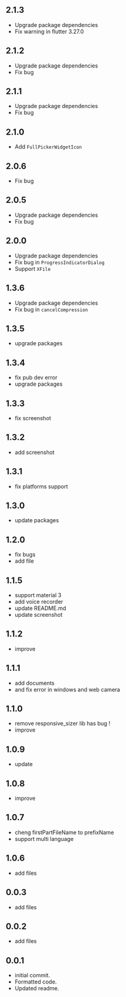 ## 2.1.3

* Upgrade package dependencies
* Fix warning in flutter 3.27.0

## 2.1.2

* Upgrade package dependencies
* Fix bug

## 2.1.1

* Upgrade package dependencies
* Fix bug

## 2.1.0

* Add `FullPickerWidgetIcon`

## 2.0.6

* Fix bug

## 2.0.5

* Upgrade package dependencies
* Fix bug

## 2.0.0

* Upgrade package dependencies
* Fix bug in `ProgressIndicatorDialog`
* Support `XFile`

## 1.3.6

* Upgrade package dependencies
* Fix bug in `cancelCompression`

## 1.3.5

* upgrade packages

## 1.3.4

* fix pub dev error
* upgrade packages

## 1.3.3

* fix screenshot

## 1.3.2

* add screenshot

## 1.3.1

* fix platforms support

## 1.3.0

* update packages

## 1.2.0

* fix bugs
* add file

## 1.1.5

* support material 3
* add voice recorder
* update README.md
* update screenshot

## 1.1.2

* improve

## 1.1.1

* add documents
* and fix error in windows and web camera

## 1.1.0

* remove responsive_sizer lib has bug !
* improve

## 1.0.9

* update

## 1.0.8

* improve

## 1.0.7

* cheng firstPartFileName to prefixName
* support multi language

## 1.0.6

* add files

## 0.0.3

* add files

## 0.0.2

* add files

## 0.0.1

* initial commit.
* Formatted code.
* Updated readme.